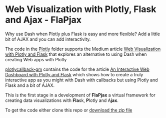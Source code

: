 # Web Visualization with Plotly, Flask and Ajax - FlaPjax

Why use Dash when Plotly plus Flask is easy and more flexible? Add a little bit of AJAX and you can add interactivity.

The code in the [Plotly](https://github.com/alanjones2/Flask-Plotly/tree/main/plotly) folder supports the Medium article [Web Visualization with Plotly and Flask](https://towardsdatascience.com/web-visualization-with-plotly-and-flask-3660abf9c946) that explores an alternative to using Dash when creating Web apps with Plotly

[plotlycallback-gm](https://github.com/alanjones2/Flask-Plotly/tree/main/plotlycallback-gm) contains the code for the article [An Interactive Web Dashboard with Plotly and Flask](https://towardsdatascience.com/an-interactive-web-dashboard-with-plotly-and-flask-c365cdec5e3f) which shows how to create a truly interactive app as you might with Dash with callbacks but using Plotly and Flask and a bit of AJAX.

This is the first stage in a development of **FlaPjax** a virtual framework for creating data visualizations with **Fla**sk, **P**lotly and A**jax**. 

To get the code either clone this repo or [download the zip file](https://github.com/alanjones2/Flask-Plotly/archive/refs/heads/main.zip)
